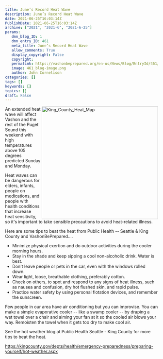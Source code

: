 ```yaml
---
title: June’s Record Heat Wave
description: June’s Record Heat Wave
date: 2021-06-25T16:03:14Z
PublishDate: 2021-06-25T16:03:14Z
archive: ["2021", "2021-6", "2021-6-25"]
params:
   dnn_blog_ID: 1
   dnn_entry_ID: 461
   meta_title: June’s Record Heat Wave
   allow_comments: True
   display_copyright: False
   copyright: 
   permalink: https://vashonbeprepared.org/en-us/News/Blog/EntryId/461/June-rsquo-s-Record-Heat-Wave
   image: 461_blog-image.png
   author: John Cornelison
categories: []
tags: []
keywords: []
topics: []
draft: False
---
```


<p><img width="383" height="371" title="King County Heat Map for this weekend shows a wide variance in temeratures through out the King County. Unfortunately, the county still sometimes forgets about us on Vashon Island!" align="right" style="border: 0px currentcolor; border-image: none; float: right; display: inline; background-image: none;" alt="King_County_Heat_Map" src="/portals/1/Graphics/WebSite/King_County_Heat_Map.png" border="0">An extended heat wave will affect Vashon and the rest of the Puget Sound this weekend with&nbsp; high temperatures above 105 degrees predicted Sunday and Monday.<p>Heat waves can be dangerous for elders, infants, people on medications, and people with health conditions that increase heat sensitivity, so it's important to take sensible precautions to avoid heat-related illness. <p>Here are some tips to beat the heat from Public Health -- Seattle &amp; King County and VashonBePrepared....<ul><li> Minimize physical exertion and do outdoor activities during the cooler morning hours.</li><li> Stay in the shade and keep sipping a cool non-alcoholic drink. Water is best.</li><li> Don't leave people or pets in the car, even with the windows rolled down.</li><li> Wear light, loose, breathable clothing, preferably cotton.</li><li> Check on others, to spot and respond to any signs of heat illness, such as nausea and confusion, dry hot flushed skin, and rapid pulse. </li><li> Practice water safety by using personal flotation devices, and remember the sunscreen.</li></ul><p>Few people in our area have air conditioning but you can improvise. You can make a simple evaporative cooler -- like a swamp cooler -- by draping a wet towel over a chair and aiming your fan at it so the cooled air blows your way. Remoisten the towel when it gets too dry to make cool air. <p>See the hot weather blog at Public Health Seattle - King County for more tips to beat the heat.<p><a href="https://kingcounty.gov/depts/health/emergency-preparedness/preparing-yourself/hot-weather.aspx">https://kingcounty.gov/depts/health/emergency-preparedness/preparing-yourself/hot-weather.aspx</a></p>
